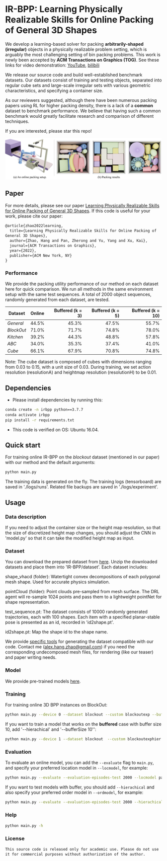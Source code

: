 # IR-BPP: Learning Physically Realizable Skills for Online Packing of General 3D Shapes


We develop a learning-based solver for packing **arbitrarily-shaped (irregular)** objects in a physically realizable problem setting, which is arguably the most challenging setting of bin packing problems. This work is newly been accepted by **ACM Transactions on Graphics (TOG)**. 
See these links for video demonstration: [YouTube](https://www.youtube.com/watch?v=z4Q05EGcW64&t=56s), [bilibili](https://www.bilibili.com/video/BV1ho4y1M7gG/)

We release our source code and build well-established benchmark datasets. Our datasets consist of training and testing objects, separated into regular cube sets and large-scale irregular sets with various geometric characteristics, and specifying a container size. 

As our reviewers suggested, although there have been numerous packing papers using RL for higher packing density, there is a lack of a **common** dataset to benchmark performance. We believe that having such a common benchmark would greatly facilitate research and comparison of different techniques.

If you are interested, please star this repo! 

![IR-BPP](images/teaser.png)

## Paper
For more details, please see our paper [Learning Physically Realizable Skills for Online Packing of General 3D Shapes](https://openreview.net/forum?id=bfuGjlCwAq). If this code is useful for your work, please cite our paper:

```
@article{zhao2022learning,
  title={Learning Physically Realizable Skills for Online Packing of General 3D Shapes},
  author={Zhao, Hang and Pan, Zherong and Yu, Yang and Xu, Kai},
  journal={ACM Transactions on Graphics},
  year={2022},
  publisher={ACM New York, NY}
}
``` 

### Performance 
We provide the packing utility performance of our method on each dataset here for quick comparison. We run all methods in the same environment setup with the same test sequences. A total of 2000 object sequences, randomly generated from each dataset, are tested.

| Dataset          | Online | Buffered (k = 3) | Buffered (k = 5) | Buffered (k = 10) |
|------------------|:------:|-----------------:|-----------------:|------------------:|
| *General*        | 44.5%  |            45.3% |            47.5% |             55.7% |
| *BlockOut*       | 71.0%  |            71.7% |            74.8% |             78.0% |
| *Kitchen*        | 39.2%  |            44.3% |            48.8% |             57.8% |
| *ABC*            | 34.0%  |            35.3% |            37.4% |             41.0% |
| *Cube*           | 66.1%  |            67.9% |            70.8% |             74.8% |

Note: The cube dataset is composed of cubes with dimensions ranging from 0.03 to 0.15, with a unit size of 0.03. During training, we set action resolution (resolutionA) and heightmap resolution (resolutionH) to be 0.01.

## Dependencies
* Please install dependencies by running this: 
```bash
conda create -n irbpp python==3.7.7
conda activate irbpp
pip install -r requirements.txt
```
* This code is verified on OS: Ubuntu 16.04.

## Quick start

For training online IR-BPP on the *blockout* dataset (mentioned in our paper) with our method and the default arguments:
```bash
python main.py 
```
The training data is generated on the fly. The training logs (tensorboard) are saved in './logs/runs'. Related file backups are saved in './logs/experiment'.

## Usage

### Data description

[//]: # (Describe your 3D container size and 3D item size in 'givenData.py')

[//]: # (```)

[//]: # (container_size: A vector of length 3 describing the size of the container in the x, y, and z dimensions.)

[//]: # (item_size_set:  A list records the size of each item. The size of each item is also described by a vector of length 3.)

[//]: # (```)
If you need to adjust the container size or the height map resolution, so that the size of discretized height map changes, you should adjust the CNN in 'model.py' so that it can take the modified height map as input.

### Dataset
You can download the prepared dataset from [here](https://drive.google.com/drive/folders/1TibQqFfzugui1gBI_wIcW6H6CzF_cIwj?usp=sharing). Unzip the downloaded datasets and place them into 'IR-BPP/dataset'. Each dataset includes:

shape_vhacd (folder): Watertight convex decompositions of each polygonal mesh shape. Used for accurate physics simulation.

pointCloud (folder): Point clouds pre-sampled from mesh surface. The DRL agent will re-sample 1024 points and pass them to a lightweight pointNet for shape representation.


test_sequence.pt: 
The dataset consists of 10000 randomly generated trajectories, each with 100 shapes. Each item with a specified planar-stable pose is presented as an id, recorded in 'id2shape.pt'.

id2shape.pt: Map the shape id to the shape name.

We provide [specific tools](https://github.com/alexfrom0815/Packing-Tools/tree/main/packing-shape-processing) for generating the dataset compatible with our code. 
Contact me (alex.hang.zhao@gmail.com) if you need the corresponding undecomposed mesh files, for rendering (like our teaser) and paper writing needs.


### Model
We provide pre-trained models [here](https://drive.google.com/drive/folders/1s9W7lGUTvhpiQN2CDzxkxUiPAOEfj9Yr?usp=sharing).

[//]: # (trained using the EMS scheme in a discrete environment, where the bin size is &#40;10,10,10&#41; and the item size range from 1 to 5.)

### Training

For training online 3D BPP instances on  BlockOut:
```bash
python main.py --device 0 --dataset blockout --custom blockoutexp --bufferSize 1  --num_processes 16 --distributed --samplePointsNum 1024 --selectedAction 500 --resolutionA 0.02 --resolutionH 0.01
```
If you want to train a model that works on the **buffered** case with buffer size 10, add '--hierachical' and '--bufferSize 10'':
```bash
python main.py --device 1 --dataset blockout  --custom blockoutexphier --hierachical  --bufferSize 10 --num_processes 16 --distributed --samplePointsNum 1024 --selectedAction 500 --resolutionA 0.02 --resolutionH 0.01
```


### Evaluation
To evaluate an online model, you can add the `--evaluate` flag to `main.py`, and specify your preferred location model in `--locmodel`, for example:
```bash
python main.py --evaluate --evaluation-episodes-test 2000 --locmodel path/to/your/location/model --device 0 --data_name blockout --custom blockoutexp --bufferSize 1  --num_processes 1 --samplePointsNum 1024 --selectedAction 500 --resolutionA 0.02 --resolutionH 0.01
```
If you want to test models with buffer, you should add `--hierachical` and also specify your preferred order model in `--ordmodel`, for example:
```bash
python main.py --evaluate --evaluation-episodes-test 2000 --hierachical --locmodel path/to/your/location/model --ordmodel path/to/your/order/model --data_name blockout --custom blockoutexp --bufferSize 10  --num_processes 1  --samplePointsNum 1024 --selectedAction 500 --resolutionA 0.02 --resolutionH 0.01
```

### Help
```bash
python main.py -h
```

### License
```
This source code is released only for academic use. Please do not use it for commercial purposes without authorization of the author.
```
